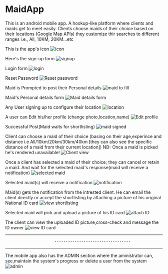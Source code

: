 # MaidApp
This is an android mobile app. A hookup-like platform where clients and maids get to meet easily. Clients choose maids of their choice based on their locations (Google Map APIs) they customize thir searches to different ranges i.e., All, 10KM, 20KM...etc 


This is the app's icon
![icon](https://user-images.githubusercontent.com/94973730/198600378-2399a6e0-4f00-4fd2-bc1c-35fba552644f.jpg)

Here's the sign-up form
![signup](https://user-images.githubusercontent.com/94973730/198601219-be92d2d7-dce0-4e12-af68-c5698393aa59.jpg)

Login form
![login](https://user-images.githubusercontent.com/94973730/198601987-691f2a1b-daad-4013-a5a2-163a84198a2c.jpg)

Reset Password
![Reset password](https://user-images.githubusercontent.com/94973730/198602818-4125e61c-8fac-4005-b487-e76c57cf7f8a.jpg)


Maid is Prompted to post their Personal details
![maid to fill](https://user-images.githubusercontent.com/94973730/198604642-e66073fb-576a-4036-9d85-aa3010c703a7.jpg)


Maid's Personal details form
![Maid details form](https://user-images.githubusercontent.com/94973730/198603509-2da17056-5b79-4a31-bac3-ae3920ee14df.jpg)

Any User signing up to configure their location
![location](https://user-images.githubusercontent.com/94973730/198607322-47fa19f6-1230-4829-9624-f10d9560e0cb.jpg)

A user can Edit his/her profile (change photo,location,name)
![Edit profile](https://user-images.githubusercontent.com/94973730/198608549-4fd06199-b211-491b-ac39-d959c4f4403c.jpg)

Successful Post(Maid waits for shortlisting)
![maid signed](https://user-images.githubusercontent.com/94973730/198610135-28479e80-3c4c-408a-901a-9faede91283f.jpg)

Client can choose a maid of their choice (basing on their age,experince and distance i.e All/10km/20km/30km/40km [they can also see the specific distance of a maid from their current location]) NB- Once a maid is picked he's rendered unavailable!
![Client view](https://user-images.githubusercontent.com/94973730/198611757-8a4f1be4-f47c-422e-9194-488a248762ee.jpg)

Once a client has selected a maid of their choice; they can cancel or retain a maid. And wait for the selected maid's response(maid will receive a notification)
![selected maid](https://user-images.githubusercontent.com/94973730/198614862-981c756c-8a3e-4bde-82bd-53558625bf94.jpg)

Selected maid(s) will receive a notification 
![notification](https://user-images.githubusercontent.com/94973730/198617578-a01c15b8-a3f9-4fd4-a9af-449ede10b324.jpg)

Maid(s) gets the notification from the intrested client. He can email the client directly or accept the shortlisting by attaching a picture of his original National ID card
![view shortlisting](https://user-images.githubusercontent.com/94973730/198618553-15bd0359-db5a-4278-8f88-b6681957fa1a.jpg)

Selected maid will pick and upload a picture of his ID card
![attach ID](https://user-images.githubusercontent.com/94973730/198620401-3031b0bd-0f0a-4bb4-8d5f-302d0ab7b5bb.jpg)

The client can view the uploaded ID picture,cross-check and message the ID owner
![view ID card](https://user-images.githubusercontent.com/94973730/198621505-477a1761-fc9b-46b3-982a-c08d7b4f47d9.jpg)

**********************************************************************************************
                          ----------------------------------
**********************************************************************************************
The mobile app also has the ADMIN section where the aministrator can, see,maintain the system's progress or delete a user from the system 
![admin](https://user-images.githubusercontent.com/94973730/198711223-9d186bd9-e8ae-4aad-a0e9-314b67194956.jpg)
